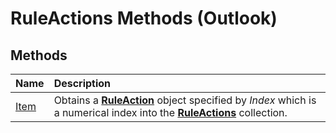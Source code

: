 
# RuleActions Methods (Outlook)

## Methods



|**Name**|**Description**|
|:-----|:-----|
|[Item](d37a3f0c-0273-e4c2-21e5-661484244671.md)|Obtains a  **[RuleAction](6451788f-e5ed-239c-a34d-b564b52d8955.md)** object specified by _Index_ which is a numerical index into the **[RuleActions](82ba76cd-86a4-3372-cb51-2df1d58c8b71.md)** collection.|
